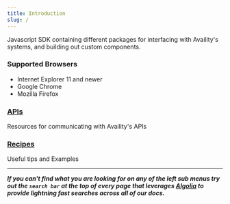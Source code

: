 ```yaml
---
title: Introduction
slug: /
---
```


Javascript SDK containing different packages for interfacing with Availity's systems, and building out custom components.

### Supported Browsers

-   Internet Explorer 11 and newer
-   Google Chrome
-   Mozilla Firefox

### [APIs](./api/getting-started.md)

Resources for communicating with Availity's APIs

### [Recipes](./recipes/proxy.md)

Useful tips and Examples

---

**_If you can't find what you are looking for on any of the left sub menus try out the `search bar` at the top of every page that leverages [Algolia](https://www.algolia.com/) to provide lightning fast searches across all of our docs._**
